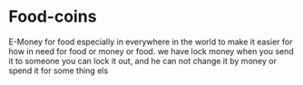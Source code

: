 # Food-coins
E-Money for food especially
in everywhere in the world to make it easier for how in need for food or money or food.
we have lock money when you send it to someone you can lock it out, and he can not change it by money or spend it for some thing els
